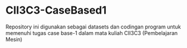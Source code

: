 # CII3C3-CaseBased1
Repository ini digunakan sebagai datasets dan codingan program untuk memenuhi tugas case base-1 dalam mata kuliah CII3C3 (Pembelajaran Mesin)
